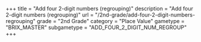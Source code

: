 +++
title = "Add four 2-digit numbers (regrouping)"
description = "Add four 2-digit numbers (regrouping)"
url = "/2nd-grade/add-four-2-digit-numbers-regrouping"
grade = "2nd Grade"
category = "Place Value"
gametype = "BRIX_MASTER"
subgametype = "ADD_FOUR_2_DIGIT_NUM_REGROUP"
+++